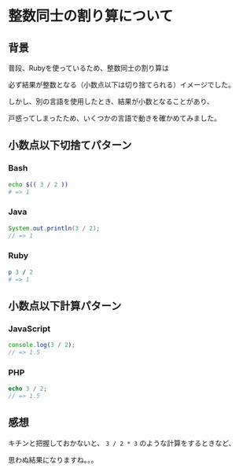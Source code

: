 # 整数同士の割り算について

## 背景

普段、Rubyを使っているため、整数同士の割り算は

必ず結果が整数となる（小数点以下は切り捨てられる）イメージでした。

しかし、別の言語を使用したとき、結果が小数となることがあり、

戸惑ってしまったため、いくつかの言語で動きを確かめてみました。

## 小数点以下切捨てパターン

### Bash

```bash
echo $(( 3 / 2 ))
# => 1
```

### Java

```java
System.out.println(3 / 2);
// => 1
```

### Ruby

```ruby
p 3 / 2
# => 1
```

## 小数点以下計算パターン

### JavaScript

```javascript
console.log(3 / 2);
// => 1.5
```

### PHP

```php
echo 3 / 2;
// => 1.5
```

## 感想

キチンと把握しておかないと、 `3 / 2 * 3` のような計算をするときなど、

思わぬ結果になりますね。。。

